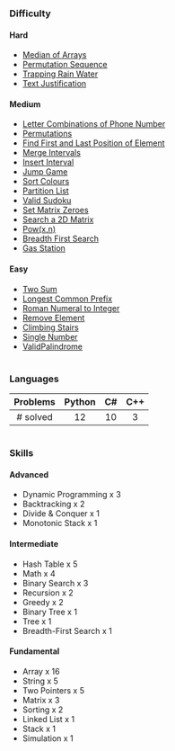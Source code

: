 ### Difficulty

#### Hard
* [Median of Arrays](MedianOfArrays/findmediansortedarrays.py)
* [Permutation Sequence](PermutationSequence/permutationsequence.cs)
* [Trapping Rain Water](TrappingRainWater/traprainwater.cs)
* [Text Justification](TextJustification/textjustification.py)

#### Medium
* [Letter Combinations of Phone Number](/LetterCombinationsOfPhoneNumber/phonenumberletters.py)
* [Permutations](Permutations/permutations.py)
* [Find First and Last Position of Element](FirstandLastPosition/findfirstlast.py)
* [Merge Intervals](MergeIntervals/mergeintervals.py)
* [Insert Interval](InsertInterval/insertinterval.py)
* [Jump Game](JumpGame/jumpgame.cpp)
* [Sort Colours](SortColours/sortcolours.cpp)
* [Partition List](PartitionList/partitionlist.py)
* [Valid Sudoku](ValidSudoku/validsudoku.py)
* [Set Matrix Zeroes](SetMatrixZeroes/setmatrixzeroes.py)
* [Search a 2D Matrix](Search2DMatrix/search2dmatrix.cs)
* [Pow(x,n)](Pow(x%2Cn)/pow(x%2Cn).cs)
* [Breadth First Search](BreadthFirstSearch/breadthfirstsearch.cs)
* [Gas Station](GasStation/gasstation.cs)

#### Easy
* [Two Sum](TwoSum/twosum.py)
* [Longest Common Prefix](LongestCommonPrefix/longestcommonprefix.py)
* [Roman Numeral to Integer](RomanToInteger/romantoint.cs)
* [Remove Element](RemoveElement/removeelement.cs)
* [Climbing Stairs](ClimbingStairs/climbingstairs.cpp)
* [Single Number](SingleNumber/singlenumber.cs)
* [ValidPalindrome](ValidPalindrome/validpalindrome.cs)

#

### Languages

| Problems | Python | C# | C++ |
|:--------:|:------:|:--:|:---:|
| # solved |   12   |  10 |  3  |

#

### Skills
#### Advanced
* Dynamic Programming x 3
* Backtracking x 2
* Divide & Conquer x 1
* Monotonic Stack x 1

#### Intermediate
* Hash Table x 5
* Math x 4
* Binary Search x 3
* Recursion x 2
* Greedy x 2
* Binary Tree x 1
* Tree x 1
* Breadth-First Search x 1

#### Fundamental
* Array x 16
* String x 5
* Two Pointers x 5
* Matrix x 3
* Sorting x 2
* Linked List x 1
* Stack x 1
* Simulation x 1
